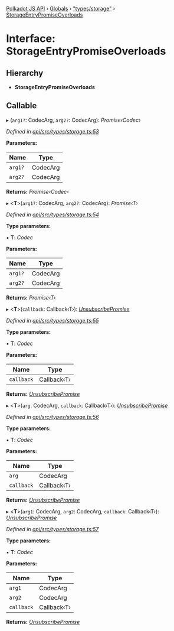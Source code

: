 [Polkadot JS API](../README.md) › [Globals](../globals.md) › ["types/storage"](../modules/_types_storage_.md) › [StorageEntryPromiseOverloads](_types_storage_.storageentrypromiseoverloads.md)

# Interface: StorageEntryPromiseOverloads

## Hierarchy

* **StorageEntryPromiseOverloads**

## Callable

▸ (`arg1?`: CodecArg, `arg2?`: CodecArg): *Promise‹Codec›*

*Defined in [api/src/types/storage.ts:53](https://github.com/polkadot-js/api/blob/57e2a9dc1/packages/api/src/types/storage.ts#L53)*

**Parameters:**

Name | Type |
------ | ------ |
`arg1?` | CodecArg |
`arg2?` | CodecArg |

**Returns:** *Promise‹Codec›*

▸ <**T**>(`arg1?`: CodecArg, `arg2?`: CodecArg): *Promise‹T›*

*Defined in [api/src/types/storage.ts:54](https://github.com/polkadot-js/api/blob/57e2a9dc1/packages/api/src/types/storage.ts#L54)*

**Type parameters:**

▪ **T**: *Codec*

**Parameters:**

Name | Type |
------ | ------ |
`arg1?` | CodecArg |
`arg2?` | CodecArg |

**Returns:** *Promise‹T›*

▸ <**T**>(`callback`: Callback‹T›): *[UnsubscribePromise](../modules/_types_base_.md#unsubscribepromise)*

*Defined in [api/src/types/storage.ts:55](https://github.com/polkadot-js/api/blob/57e2a9dc1/packages/api/src/types/storage.ts#L55)*

**Type parameters:**

▪ **T**: *Codec*

**Parameters:**

Name | Type |
------ | ------ |
`callback` | Callback‹T› |

**Returns:** *[UnsubscribePromise](../modules/_types_base_.md#unsubscribepromise)*

▸ <**T**>(`arg`: CodecArg, `callback`: Callback‹T›): *[UnsubscribePromise](../modules/_types_base_.md#unsubscribepromise)*

*Defined in [api/src/types/storage.ts:56](https://github.com/polkadot-js/api/blob/57e2a9dc1/packages/api/src/types/storage.ts#L56)*

**Type parameters:**

▪ **T**: *Codec*

**Parameters:**

Name | Type |
------ | ------ |
`arg` | CodecArg |
`callback` | Callback‹T› |

**Returns:** *[UnsubscribePromise](../modules/_types_base_.md#unsubscribepromise)*

▸ <**T**>(`arg1`: CodecArg, `arg2`: CodecArg, `callback`: Callback‹T›): *[UnsubscribePromise](../modules/_types_base_.md#unsubscribepromise)*

*Defined in [api/src/types/storage.ts:57](https://github.com/polkadot-js/api/blob/57e2a9dc1/packages/api/src/types/storage.ts#L57)*

**Type parameters:**

▪ **T**: *Codec*

**Parameters:**

Name | Type |
------ | ------ |
`arg1` | CodecArg |
`arg2` | CodecArg |
`callback` | Callback‹T› |

**Returns:** *[UnsubscribePromise](../modules/_types_base_.md#unsubscribepromise)*
